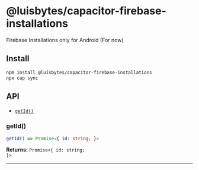 # @luisbytes/capacitor-firebase-installations

Firebase Installations only for Android (For now)

## Install

```bash
npm install @luisbytes/capacitor-firebase-installations
npx cap sync
```

## API

<docgen-index>

* [`getId()`](#getid)

</docgen-index>

<docgen-api>
<!--Update the source file JSDoc comments and rerun docgen to update the docs below-->

### getId()

```typescript
getId() => Promise<{ id: string; }>
```

**Returns:** <code>Promise&lt;{ id: string; }&gt;</code>

--------------------

</docgen-api>
